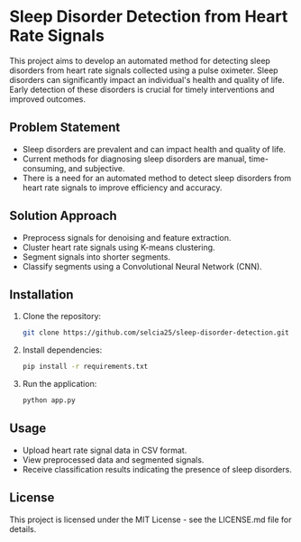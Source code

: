 # Sleep Disorder Detection from Heart Rate Signals

This project aims to develop an automated method for detecting sleep disorders from heart rate signals collected using a pulse oximeter. Sleep disorders can significantly impact an individual's health and quality of life. Early detection of these disorders is crucial for timely interventions and improved outcomes.

## Problem Statement
- Sleep disorders are prevalent and can impact health and quality of life.
- Current methods for diagnosing sleep disorders are manual, time-consuming, and subjective.
- There is a need for an automated method to detect sleep disorders from heart rate signals to improve efficiency and accuracy.

## Solution Approach
- Preprocess signals for denoising and feature extraction.
- Cluster heart rate signals using K-means clustering.
- Segment signals into shorter segments.
- Classify segments using a Convolutional Neural Network (CNN).

## Installation
1. Clone the repository:
   ```bash
   git clone https://github.com/selcia25/sleep-disorder-detection.git
   ```
2. Install dependencies:
   ```bash
   pip install -r requirements.txt
   ```
3. Run the application:
   ```bash
   python app.py
   ```

## Usage
- Upload heart rate signal data in CSV format.
- View preprocessed data and segmented signals.
- Receive classification results indicating the presence of sleep disorders.

## License
This project is licensed under the MIT License - see the LICENSE.md file for details.
